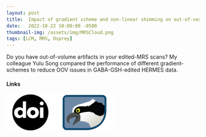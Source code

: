 ```yaml
---
layout: post
title:  Impact of gradient scheme and non-linear shimming on out-of-voxel echo artifacts in edited MRS
date:   2022-10-22 10:00:00 -0500
thumbnail-img: /assets/img/MRSCloud.png
tags: [LCM, MRS, Osprey]
---
```


Do you have out-of-volume artifacts in your edited-MRS scans? My colleague Yulu Song compared the performance of different gradient-schemes to reduce OOV issues in GABA-GSH-edited HERMES data.

#### Links
[![Paper](/assets/img/doi.png)](https://doi.org/10.1002/nbm.4839)[![Analysis](/assets/img/Osprey.png)](https://github.com/schorschinho/osprey)
